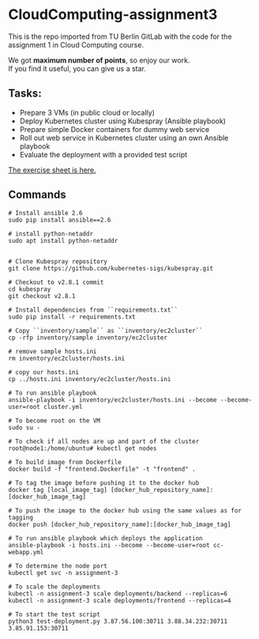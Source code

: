 # CloudComputing-assignment3


This is the repo imported from TU Berlin GitLab with the code for the assignment 1 in Cloud Computing course. 

We got **maximum number of points**, so enjoy our work.    
If you find it useful, you can give us a star.

## Tasks:

* Prepare 3 VMs (in public cloud or locally)
* Deploy Kubernetes cluster using Kubespray (Ansible playbook)
* Prepare simple Docker containers for dummy web service
* Roll out web service in Kubernetes cluster using an own Ansible playbook
* Evaluate the deployment with a provided test script

[The exercise sheet is here.](/Assignment3-TUB.pdf)

## Commands

```shell
# Install ansible 2.6
sudo pip install ansible==2.6

# install python-netaddr
sudo apt install python-netaddr


# Clone Kubespray repository
git clone https://github.com/kubernetes-sigs/kubespray.git

# Checkout to v2.8.1 commit
cd kubespray
git checkout v2.8.1

# Install dependencies from ``requirements.txt``
sudo pip install -r requirements.txt

# Copy ``inventory/sample`` as ``inventory/ec2cluster``
cp -rfp inventory/sample inventory/ec2cluster

# remove sample hosts.ini
rm inventory/ec2cluster/hosts.ini

# copy our hosts.ini
cp ../hosts.ini inventory/ec2cluster/hosts.ini

# To run ansible playbook
ansible-playbook -i inventory/ec2cluster/hosts.ini --become --become-user=root cluster.yml

# To become root on the VM
sudo su -

# To check if all nodes are up and part of the cluster
root@node1:/home/ubuntu# kubectl get nodes

# To build image from Dockerfile
docker build -f "frontend.Dockerfile" -t "frontend" .

# To tag the image before pushing it to the docker hub
docker tag [local_image_tag] [docker_hub_repository_name]:[docker_hub_image_tag]

# To push the image to the docker hub using the same values as for tagging
docker push [docker_hub_repository_name]:[docker_hub_image_tag]

# To run ansible playbook which deploys the application
ansible-playbook -i hosts.ini --become --become-user=root cc-webapp.yml

# To determine the node port
kubectl get svc -n assignment-3

# To scale the deployments
kubectl -n assignment-3 scale deployments/backend --replicas=6
kubectl -n assignment-3 scale deployments/frontend --replicas=4

# To start the test script
python3 test-deployment.py 3.87.56.100:30711 3.88.34.232:30711 3.85.91.153:30711
```
